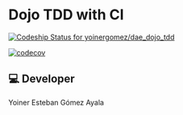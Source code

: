 # Dojo TDD with CI
[ ![Codeship Status for yoinergomez/dae_dojo_tdd](https://app.codeship.com/projects/e45f6280-932b-0135-bff1-0a2c5d0300aa/status?branch=master)](https://app.codeship.com/projects/250771)

[![codecov](https://codecov.io/gh/yoinergomez/dae_dojo_tdd/branch/master/graph/badge.svg)](https://codecov.io/gh/yoinergomez/dae_dojo_tdd)

## :computer: Developer
Yoiner Esteban Gómez Ayala
